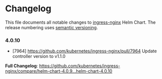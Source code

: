 <!-- SPDX-License-Identifier: Apache-2.0 -->

# Changelog

This file documents all notable changes to [ingress-nginx](https://github.com/kubernetes/ingress-nginx) Helm Chart. The release numbering uses [semantic versioning](http://semver.org).

### 4.0.10

* [7964] https://github.com/kubernetes/ingress-nginx/pull/7964 Update controller version to v1.1.0

**Full Changelog**: https://github.com/kubernetes/ingress-nginx/compare/helm-chart-4.0.9...helm-chart-4.0.10
